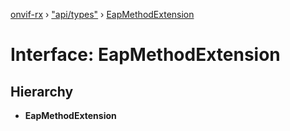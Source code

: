 [onvif-rx](../README.md) › ["api/types"](../modules/_api_types_.md) › [EapMethodExtension](_api_types_.eapmethodextension.md)

# Interface: EapMethodExtension

## Hierarchy

* **EapMethodExtension**
